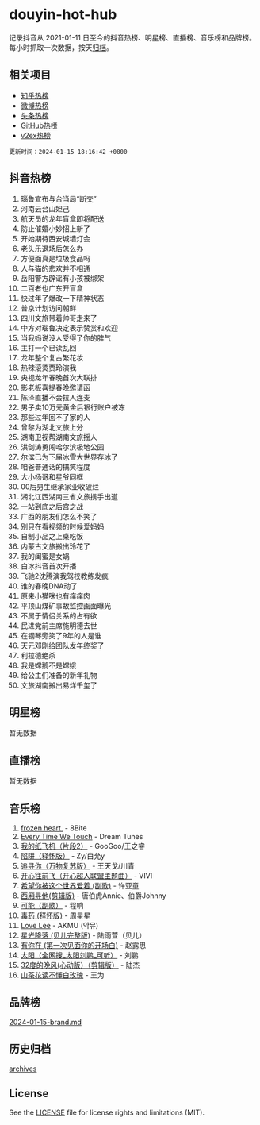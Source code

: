 # douyin-hot-hub

记录抖音从 2021-01-11 日至今的抖音热榜、明星榜、直播榜、音乐榜和品牌榜。每小时抓取一次数据，按天[归档](archives)。

## 相关项目

- [知乎热榜](https://github.com/lonnyzhang423/zhihu-hot-hub)
- [微博热榜](https://github.com/lonnyzhang423/weibo-hot-hub)
- [头条热榜](https://github.com/lonnyzhang423/toutiao-hot-hub)
- [GitHub热榜](https://github.com/lonnyzhang423/github-hot-hub)
- [v2ex热榜](https://github.com/lonnyzhang423/v2ex-hot-hub)


`更新时间：2024-01-15 18:16:42 +0800`

## 抖音热榜

1. 瑙鲁宣布与台当局“断交”
1. 河南云台山妲己
1. 航天员的龙年盲盒即将配送
1. 防止催婚小妙招上新了
1. 开始期待西安城墙灯会
1. 老头乐退场后怎么办
1. 方便面真是垃圾食品吗
1. 人与猫的悲欢并不相通
1. 岳阳警方辟谣有小孩被绑架
1. 二百者也广东开盲盒
1. 快过年了爆改一下精神状态
1. 普京计划访问朝鲜
1. 四川文旅带着帅哥走来了
1. 中方对瑙鲁决定表示赞赏和欢迎
1. 当我妈说没人受得了你的脾气
1. 主打一个已读乱回
1. 龙年整个复古繁花妆
1. 热辣滚烫贾玲演我
1. 央视龙年春晚首次大联排
1. 影老板喜提春晚邀请函
1. 陈泽直播不会拉人连麦
1. 男子卖10万元黄金后银行账户被冻
1. 那些过年回不了家的人
1. 曾黎为湖北文旅上分
1. 湖南卫视帮湖南文旅摇人
1. 洪剑涛勇闯哈尔滨极地公园
1. 尔滨已为下届冰雪大世界存冰了
1. 咱爸普通话的搞笑程度
1. 大小杨哥和星爷同框
1. 00后男生继承家业收破烂
1. 湖北江西湖南三省文旅携手出道
1. 一站到底之后宫之战
1. 广西的朋友们怎么不笑了
1. 别只在看视频的时候爱妈妈
1. 自制小品之上桌吃饭
1. 内蒙古文旅搬出玲花了
1. 我的闺蜜是女娲
1. 白冰抖音首次开播
1. 飞驰2沈腾演我驾校教练发疯
1. 谁的春晚DNA动了
1. 原来小猫咪也有痒痒肉
1. 平顶山煤矿事故监控画面曝光
1. 不属于情侣关系的占有欲
1. 民进党前主席施明德去世
1. 在钢琴旁笑了9年的人是谁
1. 天元邓刚给团队发年终奖了
1. 利拉德绝杀
1. 我是嫦鹅不是嫦娥
1. 给公主们准备的新年礼物
1. 文旅湖南搬出易烊千玺了

## 明星榜

暂无数据

## 直播榜

暂无数据

## 音乐榜

1. [frozen heart.](https://sf3-cdn-tos.douyinstatic.com/obj/tos-cn-ve-2774/oIIWJfyjIACZA9zQMtnJ6hQQhFC4vhCupoRBsO) - 8Bite
1. [Every Time We Touch](https://sf86-cdn-tos.douyinstatic.com/obj/tos-cn-ve-2774/ogN6lUKQeBBfEVhIOMikG1CcJjugxk1tztZyhP) - Dream Tunes
1. [我的纸飞机（片段2）](https://sf86-cdn-tos.douyinstatic.com/obj/tos-cn-ve-2774/oM2ZrKcg2CD5AeRB2gkeXOFB1IxAGJdZPazYHf) - GooGoo/王之睿
1. [陷阱（释怀版）](https://sf86-cdn-tos.douyinstatic.com/obj/tos-cn-ve-2774/oE8C21LeZrzKLDFfQYgMzx4GAIHageG5IzayY7) - Zy/白允y
1. [追寻你（万物复苏版）](https://sf86-cdn-tos.douyinstatic.com/obj/tos-cn-ve-2774/oYeAZJsbjIDit9APmBg8u6uDUQnHmoCf3gbo74) - 王天戈/川青
1. [开心往前飞（开心超人联盟主题曲）](https://sf86-cdn-tos.douyinstatic.com/obj/tos-cn-ve-2774/9d8fb7c82cf1421fb93a9fe925275e0a) - VIVI
1. [希望你被这个世界爱着 (副歌)](https://sf6-cdn-tos.douyinstatic.com/obj/tos-cn-ve-2774/oUHCmWQfZlE3QQBKBeD8rCFLpJzPgCpImhsxMt) - 许亚童
1. [西厢寻他(剪辑版)](https://sf86-cdn-tos.douyinstatic.com/obj/tos-cn-ve-2774/oUsAVfAQKlRNxEv5qxvIB8o5qmIWUcXbzJKJhw) - 唐伯虎Annie、伯爵Johnny
1. [可能（副歌）](https://sf6-cdn-tos.douyinstatic.com/obj/tos-cn-ve-2774/cde1731888894259b333569393c2fb51) - 程响
1. [毒药 (释怀版)](https://sf6-cdn-tos.douyinstatic.com/obj/tos-cn-ve-2774/oYILMEAzspdZBIzy4frJNB8ZHPHWAhiwowd4Ad) - 周星星
1. [Love Lee](https://sf6-cdn-tos.douyinstatic.com/obj/tos-cn-ve-2774/o05GbkJGbCBTdDnMtB0fwOYgkeZp23vrWQDQBS) - AKMU (악뮤)
1. [星光降落 (贝儿完整版)](https://sf86-cdn-tos.douyinstatic.com/obj/tos-cn-ve-2774/okwB9hAwyAtsFFkFBzAX1hOOfQuIoMNs0W2Mwr) - 陆雨萱（贝儿）
1. [有你在 (第一次见面你的开场白)](https://sf86-cdn-tos.douyinstatic.com/obj/tos-cn-ve-2774/oAthrQ3ClJBfI57uBoFEgNDYtNCZ0TSYQQfxQ0) - 赵露思
1. [太阳（全网搜_太阳刘鹏_可听）](https://sf86-cdn-tos.douyinstatic.com/obj/tos-cn-ve-2774/ogWbyIQnlBFImVbeDocRdCIYtBHlbJXgfZMvgz) - 刘鹏
1. [32度的晚风(心动版）（剪辑版）](https://sf86-cdn-tos.douyinstatic.com/obj/tos-cn-ve-2774/owNyabsyWdzUulxhoJfK8IBXgp0UMQAHpvGh2B) - 陆杰
1. [山茶花读不懂白玫瑰](https://sf3-cdn-tos.douyinstatic.com/obj/tos-cn-ve-2774/osfn8B7DktrRHEPJgPCfDbw7QDQEkwC16BxZg9) - 王为

## 品牌榜

[2024-01-15-brand.md](archives/2024-01-15-brand.md)

## 历史归档

[archives](archives)

## License

See the [LICENSE](LICENSE) file for license rights and limitations (MIT).
